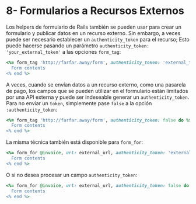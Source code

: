 # 8- Formularios a Recursos Externos

Los helpers de formulario de Rails también se pueden usar para crear un formulario y publicar datos en un recurso externo. Sin embargo, a veces puede ser necesario establecer un `authenticity_token` para el recurso; Esto puede hacerse pasando un parámetro `authenticity_token: 'your_external_token'` a las opciones `form_tag`:

```ruby
<%= form_tag 'http://farfar.away/form', authenticity_token: 'external_token' do %>
  Form contents
<% end %>
```

A veces, cuando se envían datos a un recurso externo, como una pasarela de pago, los campos que se pueden utilizar en el formulario están limitados por una API externa y puede ser indeseable generar un `authenticity_token`. Para no enviar un `token`, simplemente pase `false` a la opción `:authenticity_token`:

```ruby
<%= form_tag 'http://farfar.away/form', authenticity_token: false do %>
  Form contents
<% end %>
```

La misma técnica también está disponible para `form_for`:

```ruby
<%= form_for @invoice, url: external_url, authenticity_token: 'external_token' do |f| %>
  Form contents
<% end %>
```

O si no desea procesar un campo `authenticity_token`:

```ruby
<%= form_for @invoice, url: external_url, authenticity_token: false do |f| %>
  Form contents
<% end %>
```



